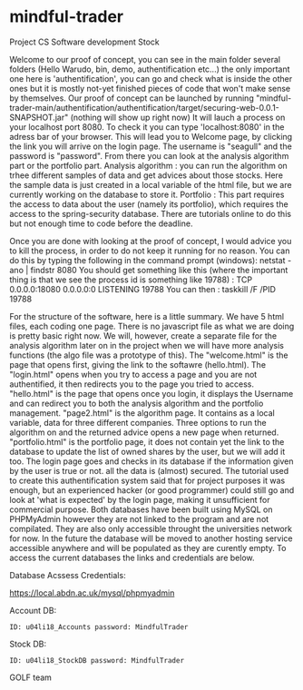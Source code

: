 # mindful-trader

Project CS Software development Stock

Welcome to our proof of concept, you can see in the main folder several folders (Hello Warudo, bin, demo, authentification etc...) the only important one here is 'authentification', you can go and check what is inside the other ones but it is mostly not-yet finished pieces of code that won't make sense by themselves.
Our proof of concept can be launched by running "mindful-trader-main/authentification/authentification/target/securing-web-0.0.1-SNAPSHOT.jar" (nothing will show up right now)
It will lauch a process on your localhost port 8080. To check it you can type 'localhost:8080' in the adress bar of your browser.
This will lead you to Welcome page, by clicking the link you will arrive on the login page. The username is "seagull" and the password is "password". From there you can look at the analysis algorithm part or the portfolio part. 
Analysis algorithm : you can run the algorithm on trhee different samples of data and get advices about those stocks. Here the sample data is just created in a local variable of the html file, but we are currently working on the database to store it.
Portfolio : This part requires the access to data about the user (namely its portfolio), which requires the access to the spring-security database. There are tutorials online to do this but not enough time to code before the deadline.

Once you are done with looking at the proof of concept, I would advice you to kill the process, in order to do not keep it running for no reason. You can do this by typing the following in the command prompt (windows):
netstat  -ano  |  findstr  8080
You should get something like this (where the important thing is that we see the process id is something like 19788) :
TCP    0.0.0.0:18080          0.0.0.0:0              LISTENING       19788
You can then :
taskkill  /F  /PID  19788
  
  
For the structure of the software, here is a little summary.
We have 5 html files, each coding one page. There is no javascript file as what we are doing is pretty basic right now. We will, however, create a separate file for the analysis algorithm later on in the project when we will have more analysis functions (the algo file was a prototype of this).
The "welcome.html" is the page that opens first, giving the link to the softawre (hello.html). The "login.html" opens when you try to access a page and you are not authentified, it then redirects you to the page you tried to access. "hello.html" is the page that opens once you login, it displays the Username and can redirect you to both the analysis algorithm and the portfolio management. "page2.html" is the algorithm page. It contains as a local variable, data for three different companies. Three options to run the algorithm on and the returned advice opens a new page when returned. "portfolio.html" is the portfolio page, it does not contain yet the link to the database to update the list of owned shares by the user, but we will add it too.
The login page goes and checks in its database if the information given by the user is true or not. all the data is (almost) secured. The tutorial used to create this authentification system said that for project purposes it was enough, but an experienced hacker (or good programmer) could still go and look at 'what is expected' by the login page, making it unsufficient for commercial purpose.
Both databases have been built using MySQL on PHPMyAdmin however they are not linked to the program and are not compilated. They are also only accessible throught the universities network for now. In the future the database will be moved to another hosting service accessible anywhere and will be populated as they are curently empty.  To access the current databases the links and credentials are below.

Database Acssess Credentials:

https://local.abdn.ac.uk/mysql/phpmyadmin

Account DB:
    
    ID: u04li18_Accounts password: MindfulTrader

Stock DB:
    
    ID: u04li18_StockDB password: MindfulTrader

GOLF team
